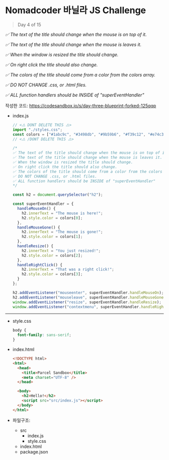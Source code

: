 # Nomadcoder 바닐라 JS Challenge

> Day 4 of 15



*✅ The text of the title should change when the mouse is on top of it.*

*✅ The text of the title should change when the mouse is leaves it.*

*✅ When the window is resized the title should change.*

*✅ On right click the title should also change.*

*✅ The colors of the title should come from a color from the colors array.*

*✅ DO NOT CHANGE .css, or .html files.*

*✅ ALL function handlers should be INSIDE of "superEventHandler"*



작성한 코드: https://codesandbox.io/s/day-three-blueprint-forked-125qqp

* index.js

  ```js
  // <⚠️ DONT DELETE THIS ⚠️>
  import "./styles.css";
  const colors = ["#1abc9c", "#3498db", "#9b59b6", "#f39c12", "#e74c3c"];
  // <⚠️ /DONT DELETE THIS ⚠️>
  
  /*
  ✅ The text of the title should change when the mouse is on top of it.
  ✅ The text of the title should change when the mouse is leaves it.
  ✅ When the window is resized the title should change.
  ✅ On right click the title should also change.
  ✅ The colors of the title should come from a color from the colors array.
  ✅ DO NOT CHANGE .css, or .html files.
  ✅ ALL function handlers should be INSIDE of "superEventHandler"
  */
  
  const h2 = document.querySelector("h2");
  
  const superEventHandler = {
    handleMouseOn() {
      h2.innerText = "The mouse is here!";
      h2.style.color = colors[0];
    },
    handleMouseGone() {
      h2.innerText = "The mouse is gone!";
      h2.style.color = colors[1];
    },
    handleResize() {
      h2.innerText = "You just resized!";
      h2.style.color = colors[2];
    },
    handleRightClick() {
      h2.innerText = "That was a right click!";
      h2.style.color = colors[3];
    }
  };
  
  h2.addEventListener("mouseenter", superEventHandler.handleMouseOn);
  h2.addEventListener("mouseleave", superEventHandler.handleMouseGone);
  window.addEventListener("resize", superEventHandler.handleResize);
  window.addEventListener("contextmenu", superEventHandler.handleRightClick);
  ```



***

* style.css

  ```css
  body {
    font-family: sans-serif;
  }
  ```

* index.html

  ```html
  <!DOCTYPE html>
  <html>
    <head>
      <title>Parcel Sandbox</title>
      <meta charset="UTF-8" />
    </head>
  
    <body>
      <h2>Hello!</h2>
      <script src="src/index.js"></script>
    </body>
  </html>
  ```

* 파일구조:

  * src
    * index.js
    * style.css
  * index.html
  * package.json